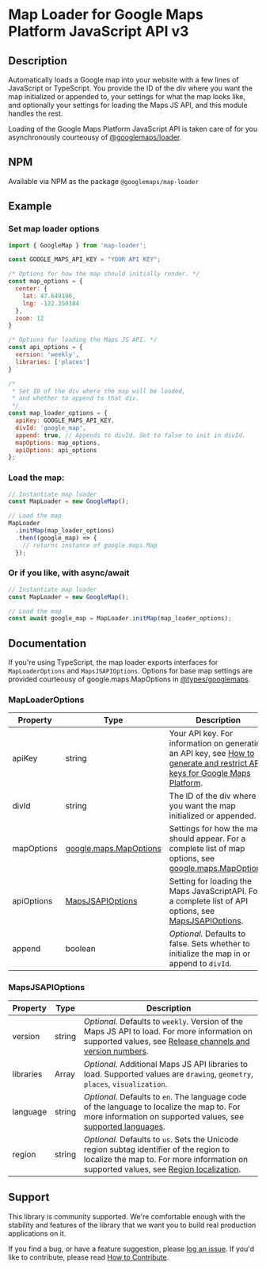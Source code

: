 Map Loader for Google Maps Platform JavaScript API v3
==================================

## Description
Automatically loads a Google map into your website with a few lines of JavaScript or TypeScript. You provide the ID of the div where you want the map initialized or appended to, your settings for what the map looks like, and optionally your settings for loading the Maps JS API, and this module handles the rest.

Loading of the Google Maps Platform JavaScript API is taken care of for you asynchronously courteousy of [@googlemaps/loader](https://www.npmjs.com/package/@googlemaps/loader).

## NPM

Available via NPM as the package `@googlemaps/map-loader`

## Example

### Set map loader options
``` javascript
import { GoogleMap } from 'map-loader';

const GOOGLE_MAPS_API_KEY = "YOUR API KEY";

/* Options for how the map should initially render. */
const map_options = {
  center: {
    lat: 47.649196,
    lng: -122.350384
  },
  zoom: 12
}

/* Options for loading the Maps JS API. */
const api_options = {
  version: 'weekly',
  libraries: ['places']
}

/*
 * Set ID of the div where the map will be loaded,
 * and whether to append to that div.
 */
const map_loader_options = {
  apiKey: GOOGLE_MAPS_API_KEY,
  divId: 'google_map',
  append: true, // Appends to divId. Set to false to init in divId.
  mapOptions: map_options,
  apiOptions: api_options
};
```
### Load the map:
``` javascript
// Instantiate map loader
const MapLoader = new GoogleMap();

// Load the map
MapLoader
  .initMap(map_loader_options)
  .then((google_map) => {
    // returns instance of google.maps.Map
  });
```

### Or if you like, with async/await
``` javascript
// Instantiate map loader
const MapLoader = new GoogleMap();

// Load the map
const await google_map = MapLoader.initMap(map_loader_options);
```

## Documentation

If you're using TypeScript, the map loader exports interfaces for `MapLoaderOptions` and `MapsJSAPIOptions`. Options for base map settings are provided courteousy of google.maps.MapOptions in [@types/googlemaps](https://www.npmjs.com/package/@types/googlemaps).


### MapLoaderOptions

| Property | Type | Description |
| -------- | ---- | ----------- |
| apiKey | string | Your API key. For information on generating an API key, see [How to generate and restrict API keys for Google Maps Platform](https://youtu.be/2_HZObVbe-g). |
| divId | string | The ID of the div where you want the map initialized or appended. |
| mapOptions | [google.maps.MapOptions](https://github.com/DefinitelyTyped/DefinitelyTyped/blob/master/types/googlemaps/index.d.ts#L479) | Settings for how the map should appear. For a complete list of map options, see [google.maps.MapOptions](https://github.com/DefinitelyTyped/DefinitelyTyped/blob/master/types/googlemaps/index.d.ts#L479). |
| apiOptions | [MapsJSAPIOptions](#mapsjsapioptions) | Setting for loading the Maps JavaScriptAPI. For a complete list of API options, see [MapsJSAPIOptions](#mapsjsapioptions). |
| append | boolean | *Optional.* Defaults to false. Sets whether to initialize the map in or append to `divId`. |

### MapsJSAPIOptions

| Property | Type  | Description |
| -------- | ----- | ----------- |
| version | string | *Optional.* Defaults to `weekly`. Version of the Maps JS API to load. For more information on supported values, see [Release channels and version numbers](https://developers.google.com/maps/documentation/javascript/versions#release-channels-and-version-numbers). |
| libraries | Array<string> | *Optional.* Additional Maps JS API libraries to load. Supported values are `drawing`, `geometry`, `places`, `visualization`. |
| language | string | *Optional.* Defaults to `en`. The language code of the language to localize the map to. For more information on supported values, see [supported languages](https://developers.google.com/maps/faq#languagesupport). |
| region | string | *Optional.* Defaults to `us`. Sets the Unicode region subtag identifier of the region to localize the map to. For more information on supported values, see [Region localization](https://developers.google.com/maps/documentation/javascript/localization#Region). |

## Support

This library is community supported. We're comfortable enough with the stability and features of
the library that we want you to build real production applications on it.

If you find a bug, or have a feature suggestion, please [log an issue][issues]. If you'd like to
contribute, please read [How to Contribute][contrib].

[issues]: https://github.com/googlemaps/js-map-loader/issues
[contrib]: https://github.com/googlemaps/js-map-loader/blob/master/CONTRIBUTING.md
